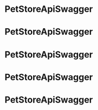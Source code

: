 # PetStoreApiSwagger
# PetStoreApiSwagger
# PetStoreApiSwagger
# PetStoreApiSwagger
# PetStoreApiSwagger

